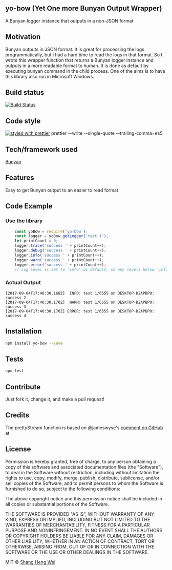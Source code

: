 ## yo-bow (Yet One more Bunyan Output Wrapper)
A Bunyan logger instance that outputs in a non-JSON format

## Motivation
Bunyan outputs in JSON format. It is great for processing the logs programmatically, but I had a hard time to read the 
logs in that format. So I wrote this wrapper function that returns a Bunyan logger instance and outputs in a more 
readable format to human. It is done as default by executing bunyan command in the child process. One of the aims is to 
have this library also run in Microsoft Windows.

## Build status
[![Build Status](https://travis-ci.org/shwei/yo-bow.svg?branch=master)](https://travis-ci.org/shwei/yo-bow)

## Code style
[![styled with prettier](https://img.shields.io/badge/styled_with-prettier-ff69b4.svg)](https://github.com/prettier/prettier)
prettier --write --single-quote --trailing-comma=es5
 

## Tech/framework used
[Bunyan](https://github.com/trentm/node-bunyan)


## Features
Easy to get Bunyan output to an easier to read format


## Code Example
### Use the library
```javascript
    const yoBow = require('yo-bow');
    const logger = yoBow.getLogger('test 1');
    let printCount = 0;
    logger.trace('success ' + printCount++);
    logger.debug('success ' + printCount++);
    logger.info('success ' + printCount++);
    logger.warn('success ' + printCount++);
    logger.error('success ' + printCount++);
    // Log Level is set to 'info' as default, so any levels below 'info' will not be displayed
```
### Actual Output
```
[2017-09-04T17:40:30.168Z]  INFO: test 1/6555 on DESKTOP-D2APBPO: success 2
[2017-09-04T17:40:30.170Z]  WARN: test 1/6555 on DESKTOP-D2APBPO: success 3
[2017-09-04T17:40:30.170Z] ERROR: test 1/6555 on DESKTOP-D2APBPO: success 4
```

## Installation
```bash
npm install yo-bow --save
```

## Tests
```bash
npm test
```

## Contribute
Just fork it, change it, and make a pull request!


## Credits
The prettyStream function is based on @jameswyse's [comment on GitHub](https://github.com/trentm/node-bunyan/issues/13#issuecomment-22439322) at 


## License
Permission is hereby granted, free of charge, to any person obtaining a copy of this software and associated documentation files (the "Software"), to deal in the Software without restriction, including without limitation the rights to use, copy, modify, merge, publish, distribute, sublicense, and/or sell copies of the Software, and to permit persons to whom the Software is furnished to do so, subject to the following conditions:

The above copyright notice and this permission notice shall be included in all copies or substantial portions of the Software.

THE SOFTWARE IS PROVIDED "AS IS", WITHOUT WARRANTY OF ANY KIND, EXPRESS OR IMPLIED, INCLUDING BUT NOT LIMITED TO THE WARRANTIES OF MERCHANTABILITY, FITNESS FOR A PARTICULAR PURPOSE AND NONINFRINGEMENT. IN NO EVENT SHALL THE AUTHORS OR COPYRIGHT HOLDERS BE LIABLE FOR ANY CLAIM, DAMAGES OR OTHER LIABILITY, WHETHER IN AN ACTION OF CONTRACT, TORT OR OTHERWISE, ARISING FROM, OUT OF OR IN CONNECTION WITH THE SOFTWARE OR THE USE OR OTHER DEALINGS IN THE SOFTWARE.

MIT © [Shang Heng Wei](https://github.com/shwei)